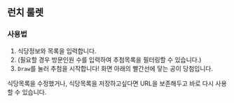 ## 런치 룰렛
### 사용법

1. 식당정보와 목록을 입력합니다.
2. (필요할 경우 방문인원 수를 입력하여 추첨목록을 필터링할 수 있습니다.)
3. `Draw`를 눌러 추첨을 시작합니다! 화면 아래의 빨간선에 닿는 공이 당첨입니다.

식당목록을 수정했거나, 식당목록을 저장하고싶다면 URL을 보존해두고 바로 다시 사용할 수 있습니다.